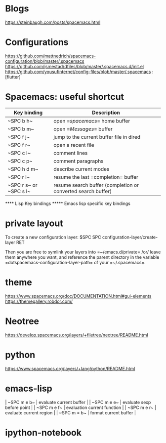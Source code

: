 # Blogs
   https://steinbaugh.com/posts/spacemacs.html

# Configurations
  https://github.com/mattnedrich/spacemacs-configuration/blob/master/.spacemacs
  https://github.com/jsmestad/dfiles/blob/master/.spacemacs.d/init.el
  https://github.com/yousufinternet/config-files/blob/master/.spacemacs : [flutter]

# Spacemacs: useful shortcut

| Key binding     | Description                                                                            |
|-----------------|----------------------------------------------------------------------------------------|
| ~SPC b h~       | open =*spacemacs*= home buffer                                                         |
| ~SPC b m~       | open =*Messages*= buffer                                                               |
| ~SPC f j~   | jump to the current buffer file in dired                                                               |
| ~SPC f r~   | open a recent file                                                                                     |
| ~SPC c l~   | comment lines             |
| ~SPC c p~   | comment paragraphs        |
| ~SPC h d m~ | describe current modes                                    |
| ~SPC r l~              | resume the last =completion= buffer                          |
| ~SPC r s~ or ~SPC s l~ | resume search buffer (completion or converted search buffer) |

**** Lisp Key bindings
***** Emacs lisp specific key bindings

# private layout
  To create a new configuration layer:
  $SPC SPC configuration-layer/create-layer RET
  
  Then you are free to symlink your layers into =~/emacs.d/private= /or/ leave them
  anywhere you want, and reference the parent directory in the variable
  =dotspacemacs-configuration-layer-path= of your =~/.spacemacs=.
  
# theme
  https://www.spacemacs.org/doc/DOCUMENTATION.html#gui-elements
  https://themegallery.robdor.com/

# Neotree
  https://develop.spacemacs.org/layers/+filetree/neotree/README.html

# python
  https://www.spacemacs.org/layers/+lang/python/README.html

# emacs-lisp

| ~SPC m e b~                | evaluate current buffer                                |
| ~SPC m e e~                | evaluate sexp before point                             |
| ~SPC m e f~                | evaluation current function                            |
| ~SPC m e r~                | evaluate current region                                |
| ~SPC m = b~ | format current buffer   |

# ipython-notebook







